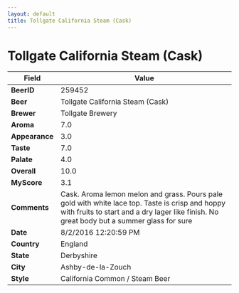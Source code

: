 ```yaml
---
layout: default
title: Tollgate California Steam (Cask)
---
```


# Tollgate California Steam (Cask)

| Field         | Value     |
|---------------|-----------|
| **BeerID** | 259452 |
| **Beer** | Tollgate California Steam (Cask) |
| **Brewer** | Tollgate Brewery |
| **Aroma** | 7.0 |
| **Appearance** | 3.0 |
| **Taste** | 7.0 |
| **Palate** | 4.0 |
| **Overall** | 10.0 |
| **MyScore** | 3.1 |
| **Comments** | Cask. Aroma lemon melon and grass. Pours pale gold with white lace top. Taste is crisp and hoppy with fruits to start and a dry lager like finish. No great body but a summer glass for sure  |
| **Date** | 8/2/2016 12:20:59 PM |
| **Country** | England |
| **State** | Derbyshire |
| **City** | Ashby-de-la-Zouch |
| **Style** | California Common / Steam Beer |
